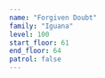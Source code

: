 ```yaml
---
name: "Forgiven Doubt"
family: "Iguana"
level: 100
start_floor: 61
end_floor: 64
patrol: false
---
```

